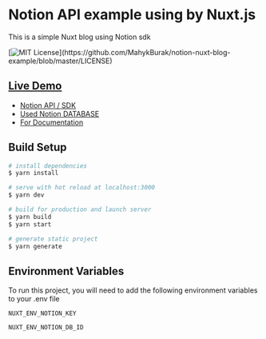 
# Notion API example using by Nuxt.js

This is a simple Nuxt blog using Notion sdk

[![MIT License](https://img.shields.io/apm/l/atomic-design-ui.svg?)](https://github.com/MahykBurak/notion-nuxt-blog-example/blob/master/LICENSE)



## [Live Demo](https://notion-nuxt.herokuapp.com)


- [Notion API / SDK](https://github.com/makenotion/notion-sdk-js)
- [Used Notion DATABASE](https://www.notion.so/8569f704fd49488994045bead59acae3?v=fb9c3177d75541eb984521b72321be21)
- [For Documentation](https://notion-nuxt.herokuapp.com/c37bc612-ff67-4cfa-b680-a42352f4823a)


## Build Setup

```bash
# install dependencies
$ yarn install

# serve with hot reload at localhost:3000
$ yarn dev

# build for production and launch server
$ yarn build
$ yarn start

# generate static project
$ yarn generate
```
## Environment Variables

To run this project, you will need to add the following environment variables to your .env file

`NUXT_ENV_NOTION_KEY`

`NUXT_ENV_NOTION_DB_ID`

  
